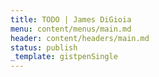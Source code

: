 ```yaml
---
title: TODO | James DiGioia
menu: content/menus/main.md
header: content/headers/main.md
status: publish
_template: gistpenSingle
---
```

